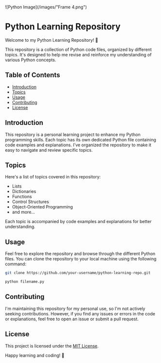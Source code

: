 ![Python Image](/images/"Frame 4.png")

# Python Learning Repository

Welcome to my Python Learning Repository! 🐍

This repository is a collection of Python code files, organized by different topics. It's designed to help me revise and reinforce my understanding of various Python concepts.

## Table of Contents

- [Introduction](#introduction)
- [Topics](#topics)
- [Usage](#usage)
- [Contributing](#contributing)
- [License](#license)

## Introduction

This repository is a personal learning project to enhance my Python programming skills. Each topic has its own dedicated Python file containing code examples and explanations. I've organized the repository to make it easy to navigate and review specific topics.

## Topics

Here's a list of topics covered in this repository:

- Lists
- Dictionaries
- Functions
- Control Structures
- Object-Oriented Programming
- and more...

Each topic is accompanied by code examples and explanations for better understanding.

## Usage

Feel free to explore the repository and browse through the different Python files. You can clone the repository to your local machine using the following command:

```bash
git clone https://github.com/your-username/python-learning-repo.git

python filename.py
```

## Contributing

I'm maintaining this repository for my personal use, so I'm not actively seeking contributions. However, if you find any issues or errors in the code or explanations, feel free to open an issue or submit a pull request.

## License

This project is licensed under the [MIT License](LICENSE).


Happy learning and coding! 🚀

